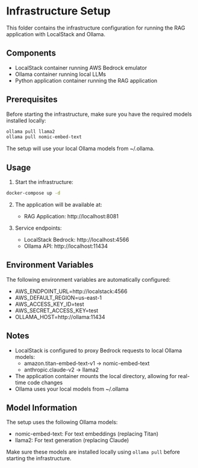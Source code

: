 # Infrastructure Setup

This folder contains the infrastructure configuration for running the RAG application with LocalStack and Ollama.

## Components

- LocalStack container running AWS Bedrock emulator
- Ollama container running local LLMs
- Python application container running the RAG application

## Prerequisites

Before starting the infrastructure, make sure you have the required models installed locally:

```bash
ollama pull llama2
ollama pull nomic-embed-text
```

The setup will use your local Ollama models from ~/.ollama.

## Usage

1. Start the infrastructure:
```bash
docker-compose up -d
```

2. The application will be available at:
   - RAG Application: http://localhost:8081

3. Service endpoints:
   - LocalStack Bedrock: http://localhost:4566
   - Ollama API: http://localhost:11434

## Environment Variables

The following environment variables are automatically configured:
- AWS_ENDPOINT_URL=http://localstack:4566
- AWS_DEFAULT_REGION=us-east-1
- AWS_ACCESS_KEY_ID=test
- AWS_SECRET_ACCESS_KEY=test
- OLLAMA_HOST=http://ollama:11434

## Notes

- LocalStack is configured to proxy Bedrock requests to local Ollama models:
  - amazon.titan-embed-text-v1 → nomic-embed-text
  - anthropic.claude-v2 → llama2
- The application container mounts the local directory, allowing for real-time code changes
- Ollama uses your local models from ~/.ollama

## Model Information

The setup uses the following Ollama models:
- nomic-embed-text: For text embeddings (replacing Titan)
- llama2: For text generation (replacing Claude)

Make sure these models are installed locally using `ollama pull` before starting the infrastructure. 